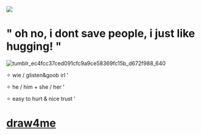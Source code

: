 ![](https://komarev.com/ghpvc/?username=litteryzu&color=542417&style=plastic&label=✧) 

# " oh no, i dont save people, i just like hugging! "

![tumblr_ec4fcc37ced091cfc9a9ce58369fc15b_d672f988_640](https://github.com/user-attachments/assets/f87cfd0e-2057-469d-a6e1-36e847bfcc9a)


 ✧  wie / glisten&goob irl '

 ✧  he / him + she / her '

 ✧  easy to hurt & nice trust '



#  [draw4me](https://glistenskinner.straw.page)


